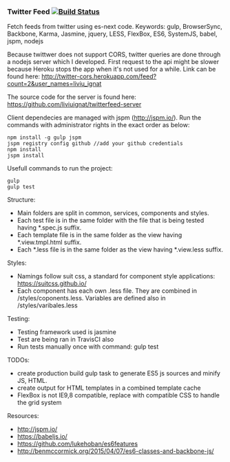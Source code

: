 ### Twitter Feed [![Build Status](https://travis-ci.org/liviuignat/twitterfeed-es6.svg?branch=master)](https://travis-ci.org/liviuignat/twitterfeed-es6)

Fetch feeds from twitter using es-next code. Keywords: gulp, BrowserSync, Backbone, Karma, Jasmine, jquery, LESS, FlexBox, ES6, SystemJS, babel, jspm, nodejs

Because twittwer does not support CORS, twitter queries are done through a nodejs server which I developed. First request to the api might be slower because Heroku stops the app when it's not used for a while. Link can be found here: http://twitter-cors.herokuapp.com/feed?count=2&user_names=liviu_ignat

The source code for the server is found here:
https://github.com/liviuignat/twitterfeed-server

Client dependecies are managed with jspm (http://jspm.io/). Run the commands with administrator rights in the exact order as below:

```
npm install -g gulp jspm
jspm registry config github //add your github credentials
npm install
jspm install
```

Usefull commands to run the project: 

```
gulp
gulp test
```

Structure: 
- Main folders are split in common, services, components and styles.
- Each test file is in the same folder with the file that is being tested having *.spec.js suffix.
- Each template file is in the same folder as the view having *.view.tmpl.html suffix.
- Each *.less file is in the same folder as the view having *.view.less suffix.

Styles:
- Namings follow suit css, a standard for component style applications: https://suitcss.github.io/
- Each component has each own .less file. They are combined in /styles/coponents.less. Variables are defined also in /styles/varibales.less

Testing:
  - Testing framework used is jasmine
  - Test are being ran in TravisCI also
  - Run tests manually once with command: gulp test

TODOs:
- create production build gulp task to generate ES5 js sources and minify JS, HTML.
- create output for HTML templates in a combined template cache
- FlexBox is not IE9,8 compatible, replace with compatible CSS to handle the grid system

Resources:
- http://jspm.io/
- https://babeljs.io/
- https://github.com/lukehoban/es6features
- http://benmccormick.org/2015/04/07/es6-classes-and-backbone-js/

